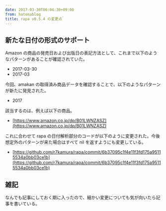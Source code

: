 ```yaml
---
date: 2017-03-30T06:04:30+09:00
from: hatenablog
title: rapa v0.5.4 の変更点
---
```

## 新たな日付の形式のサポート

Amazon の商品の発売日および出版日の表記方法として、これまで以下のようなパターンがあることが確認されていた。

- 2017-03-30
- 2017-03

今回、amakan の取得済み商品データを確認することで、以下のようなパターンが新たに発見された。

- 2017

該当するのは、例えば以下の商品。

- [https://www.amazon.co.jp/dp/B01LWNZASZ](https://www.amazon.co.jp/dp/B01LWNZASZ)

これに合わせて rapa の日付解析部分のコードが以下のように変更された。今後想定外のパターンが来た場合はすべて nil を返すようにも変更している。

- [https://github.com/r7kamura/rapa/commit/6b37095c1f4e11f3fd175a95115534a0bb03ce1b](https://github.com/r7kamura/rapa/commit/6b37095c1f4e11f3fd175a95115534a0bb03ce1b)

## 雑記

なんでも記事にしておく期に入ったので、細かい変更についても気が向いたら記事を書いている。

